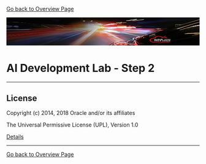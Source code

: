 [Go back to Overview Page](../README.md)

![](../common/images/customer.logo2.png)

# AI Development Lab - Step 2 #

---
## License ##

Copyright (c) 2014, 2018 Oracle and/or its affiliates

The Universal Permissive License (UPL), Version 1.0   

[Details](../common/license.md)

---
[Go back to Overview Page](../README.md)